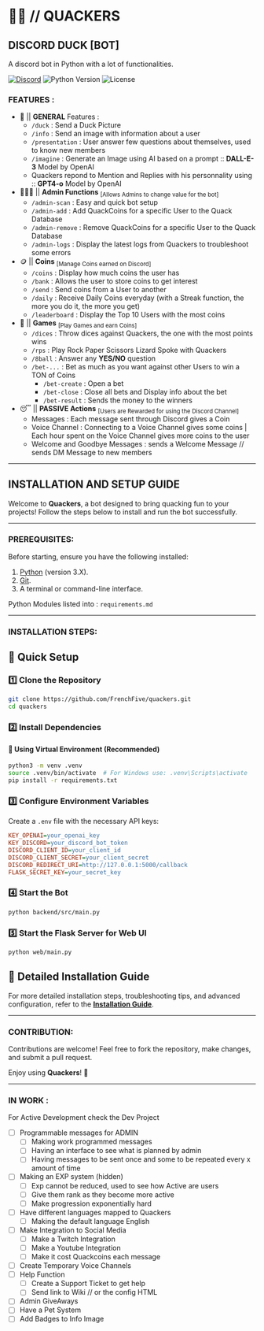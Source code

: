 # 🦆🤖 // QUACKERS

## DISCORD DUCK [BOT]

A discord bot in Python with a lot of functionalities. 

[![Discord](https://img.shields.io/badge/Discord-TEAM_QUACK-7289da?logo=discord&logoColor=white)](https://discord.gg/3NzqXTP8HG)
![Python Version](https://img.shields.io/badge/Python-3.12%2B-blue?logo=python&logoColor=white)
![License](https://img.shields.io/github/license/FrenchFive/quackers)

### FEATURES :
- 🐤 || **GENERAL** Features :
  - `/duck` : Send a Duck Picture
  - `/info` : Send an image with information about a user
  - `/presentation` : User answer few questions about themselves, used to know new members
  - `/imagine` : Generate an Image using AI based on a prompt :: **DALL-E-3** Model by OpenAI
  - Quackers repond to Mention and Replies with his personnality using :: **GPT4-o** Model by OpenAI
- 👨🏻‍💻 || **Admin Functions** <sub>[Allows Admins to change value for the bot]</sub>
  - `/admin-scan` : Easy and quick bot setup
  - `/admin-add` : Add QuackCoins for a specific User to the Quack Database
  - `/admin-remove` : Remove QuackCoins for a specific User to the Quack Database
  - `/admin-logs` : Display the latest logs from Quackers to troubleshoot some errors
- 🪙 || **Coins** <sub>[Manage Coins earned on Discord]</sub>
  - `/coins` : Display how much coins the user has
  - `/bank` : Allows the user to store coins to get interest
  - `/send` : Send coins from a User to another
  - `/daily` : Receive Daily Coins everyday (with a Streak function, the more you do it, the more you get)
  - `/leaderboard` : Display the Top 10 Users with the most coins
- 🎲 || **Games** <sub>[Play Games and earn Coins]</sub>
  - `/dices` : Throw dices against Quackers, the one with the most points wins
  - `/rps` : Play Rock Paper Scissors Lizard Spoke with Quackers
  - `/8ball` : Answer any **YES/NO** question
  - `/bet-...` : Bet as much as you want against other Users to win a TON of Coins
    - `/bet-create` : Open a bet
    - `/bet-close` : Close all bets and Display info about the bet
    - `/bet-result` : Sends the money to the winners
- 😴 || **PASSIVE Actions** <sub>[Users are Rewarded for using the Discord Channel]</sub>
  - Messages : Each message sent through Discord gives a Coin
  - Voice Channel : Connecting to a Voice Channel gives some coins | Each hour spent on the Voice Channel gives more coins to the user
  - Welcome and Goodbye Messages : sends a Welcome Message // sends DM Message to new members
 
---

## INSTALLATION AND SETUP GUIDE

Welcome to **Quackers**, a bot designed to bring quacking fun to your projects! Follow the steps below to install and run the bot successfully.

---

### PREREQUISITES:
Before starting, ensure you have the following installed:

1. [Python](https://www.python.org/downloads/) (version 3.X).
2. [Git](https://git-scm.com/downloads).
3. A terminal or command-line interface.

Python Modules listed into : ```requirements.md```

---

### INSTALLATION STEPS:

## 📌 Quick Setup

### 1️⃣ Clone the Repository
```bash
git clone https://github.com/FrenchFive/quackers.git
cd quackers
```

### 2️⃣ Install Dependencies
#### 🐍 Using Virtual Environment (Recommended)
```bash
python3 -m venv .venv
source .venv/bin/activate  # For Windows use: .venv\Scripts\activate
pip install -r requirements.txt
```

### 3️⃣ Configure Environment Variables
Create a `.env` file with the necessary API keys:
```ini
KEY_OPENAI=your_openai_key
KEY_DISCORD=your_discord_bot_token
DISCORD_CLIENT_ID=your_client_id
DISCORD_CLIENT_SECRET=your_client_secret
DISCORD_REDIRECT_URI=http://127.0.0.1:5000/callback
FLASK_SECRET_KEY=your_secret_key
```

### 4️⃣ Start the Bot
```bash
python backend/src/main.py
```

### 5️⃣ Start the Flask Server for Web UI
```bash
python web/main.py
```

## 📖 Detailed Installation Guide
For more detailed installation steps, troubleshooting tips, and advanced configuration, refer to the **[Installation Guide](./docs/installation.md)**.


---

### CONTRIBUTION:

Contributions are welcome! Feel free to fork the repository, make changes, and submit a pull request.

Enjoy using **Quackers**! 🦆

---

### IN WORK : 
For Active Development check the Dev Project 

- [ ] Programmable messages for ADMIN
  - [ ] Making work programmed messages
  - [ ] Having an interface to see what is planned by admin 
  - [ ] Having messages to be sent once and some to be repeated every x amount of time
- [ ] Making an EXP system (hidden)
  - [ ] Exp cannot be reduced, used to see how Active are users
  - [ ] Give them rank as they become more active
  - [ ] Make progression exponentially hard
- [ ] Have different languages mapped to Quackers 
  - [ ] Making the default language English
- [ ] Make Integration to Social Media 
  - [ ] Make a Twitch Integration
  - [ ] Make a Youtube Integration
  - [ ] Make it cost Quackcoins each message
- [ ] Create Temporary Voice Channels
- [ ] Help Function
  - [ ] Create a Support Ticket to get help
  - [ ] Send link to Wiki // or the config HTML
- [ ] Admin GiveAways 
- [ ] Have a Pet System
- [ ] Add Badges to Info Image
